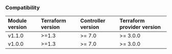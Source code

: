 ### Compatibility
Module version | Terraform version | Controller version | Terraform provider version
:--- | :--- | :--- | :---
v1.1.0 | >=1.3 | >= 7.0 | >= 3.0.0
v1.0.0 | >=1.3 | >= 7.0 | >= 3.0.0